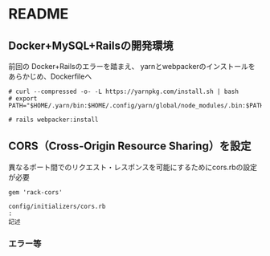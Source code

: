 # README

## Docker+MySQL+Railsの開発環境
前回の Docker+Railsのエラーを踏まえ、
yarnとwebpackerのインストールをあらかじめ、Dockerfileへ
```
# curl --compressed -o- -L https://yarnpkg.com/install.sh | bash
# export PATH="$HOME/.yarn/bin:$HOME/.config/yarn/global/node_modules/.bin:$PATH"
```
```
# rails webpacker:install
```

## CORS（Cross-Origin Resource Sharing）を設定
異なるポート間でのリクエスト・レスポンスを可能にするためにcors.rbの設定が必要
```
gem 'rack-cors'

config/initializers/cors.rb
:
記述
```

### エラー等
